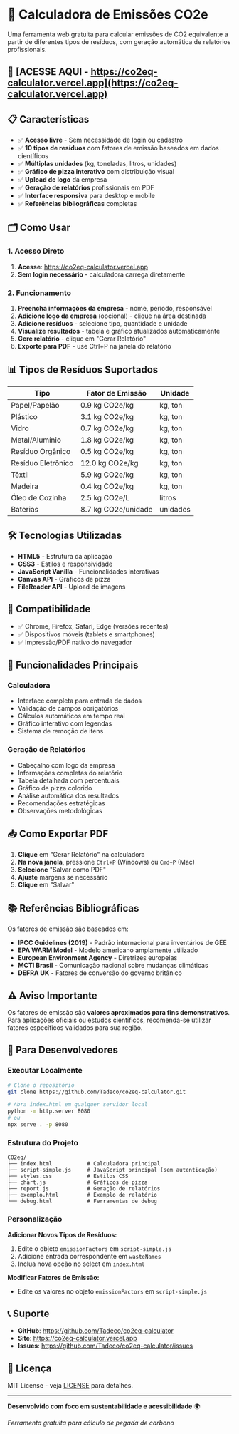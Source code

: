 # 🌱 Calculadora de Emissões CO2e

Uma ferramenta web gratuita para calcular emissões de CO2 equivalente a partir de diferentes tipos de resíduos, com geração automática de relatórios profissionais.

## 🚀 [ACESSE AQUI - https://co2eq-calculator.vercel.app](https://co2eq-calculator.vercel.app)

## 📋 Características

- ✅ **Acesso livre** - Sem necessidade de login ou cadastro
- ✅ **10 tipos de resíduos** com fatores de emissão baseados em dados científicos
- ✅ **Múltiplas unidades** (kg, toneladas, litros, unidades)
- ✅ **Gráfico de pizza interativo** com distribuição visual
- ✅ **Upload de logo** da empresa
- ✅ **Geração de relatórios** profissionais em PDF
- ✅ **Interface responsiva** para desktop e mobile
- ✅ **Referências bibliográficas** completas

## 🗂️ Como Usar

### 1. Acesso Direto
1. **Acesse**: https://co2eq-calculator.vercel.app
2. **Sem login necessário** - calculadora carrega diretamente

### 2. Funcionamento
1. **Preencha informações da empresa** - nome, período, responsável
2. **Adicione logo da empresa** (opcional) - clique na área destinada
3. **Adicione resíduos** - selecione tipo, quantidade e unidade
4. **Visualize resultados** - tabela e gráfico atualizados automaticamente
5. **Gere relatório** - clique em "Gerar Relatório"
6. **Exporte para PDF** - use Ctrl+P na janela do relatório

## 📊 Tipos de Resíduos Suportados

| Tipo | Fator de Emissão | Unidade |
|------|------------------|---------|
| Papel/Papelão | 0.9 kg CO2e/kg | kg, ton |
| Plástico | 3.1 kg CO2e/kg | kg, ton |
| Vidro | 0.7 kg CO2e/kg | kg, ton |
| Metal/Alumínio | 1.8 kg CO2e/kg | kg, ton |
| Resíduo Orgânico | 0.5 kg CO2e/kg | kg, ton |
| Resíduo Eletrônico | 12.0 kg CO2e/kg | kg, ton |
| Têxtil | 5.9 kg CO2e/kg | kg, ton |
| Madeira | 0.4 kg CO2e/kg | kg, ton |
| Óleo de Cozinha | 2.5 kg CO2e/L | litros |
| Baterias | 8.7 kg CO2e/unidade | unidades |

## 🛠️ Tecnologias Utilizadas

- **HTML5** - Estrutura da aplicação
- **CSS3** - Estilos e responsividade
- **JavaScript Vanilla** - Funcionalidades interativas
- **Canvas API** - Gráficos de pizza
- **FileReader API** - Upload de imagens

## 📱 Compatibilidade

- ✅ Chrome, Firefox, Safari, Edge (versões recentes)
- ✅ Dispositivos móveis (tablets e smartphones)
- ✅ Impressão/PDF nativo do navegador

## 🎯 Funcionalidades Principais

### Calculadora
- Interface completa para entrada de dados
- Validação de campos obrigatórios
- Cálculos automáticos em tempo real
- Gráfico interativo com legendas
- Sistema de remoção de itens

### Geração de Relatórios
- Cabeçalho com logo da empresa
- Informações completas do relatório
- Tabela detalhada com percentuais
- Gráfico de pizza colorido
- Análise automática dos resultados
- Recomendações estratégicas
- Observações metodológicas

## 📥 Como Exportar PDF

1. **Clique** em "Gerar Relatório" na calculadora
2. **Na nova janela**, pressione `Ctrl+P` (Windows) ou `Cmd+P` (Mac)
3. **Selecione** "Salvar como PDF"
4. **Ajuste** margens se necessário
5. **Clique** em "Salvar"

## 📚 Referências Bibliográficas

Os fatores de emissão são baseados em:

- **IPCC Guidelines (2019)** - Padrão internacional para inventários de GEE
- **EPA WARM Model** - Modelo americano amplamente utilizado
- **European Environment Agency** - Diretrizes europeias
- **MCTI Brasil** - Comunicação nacional sobre mudanças climáticas
- **DEFRA UK** - Fatores de conversão do governo britânico

## ⚠️ Aviso Importante

Os fatores de emissão são **valores aproximados para fins demonstrativos**. Para aplicações oficiais ou estudos científicos, recomenda-se utilizar fatores específicos validados para sua região.

## 🔧 Para Desenvolvedores

### Executar Localmente
```bash
# Clone o repositório
git clone https://github.com/Tadeco/co2eq-calculator.git

# Abra index.html em qualquer servidor local
python -m http.server 8080
# ou
npx serve . -p 8080
```

### Estrutura do Projeto
```
CO2eq/
├── index.html           # Calculadora principal
├── script-simple.js     # JavaScript principal (sem autenticação)
├── styles.css           # Estilos CSS
├── chart.js             # Gráficos de pizza
├── report.js            # Geração de relatórios
├── exemplo.html         # Exemplo de relatório
└── debug.html           # Ferramentas de debug
```

### Personalização

**Adicionar Novos Tipos de Resíduos:**
1. Edite o objeto `emissionFactors` em `script-simple.js`
2. Adicione entrada correspondente em `wasteNames`
3. Inclua nova opção no select em `index.html`

**Modificar Fatores de Emissão:**
- Edite os valores no objeto `emissionFactors` em `script-simple.js`

## 📞 Suporte

- **GitHub**: https://github.com/Tadeco/co2eq-calculator
- **Site**: https://co2eq-calculator.vercel.app
- **Issues**: https://github.com/Tadeco/co2eq-calculator/issues

## 📄 Licença

MIT License - veja [LICENSE](LICENSE) para detalhes.

---

**Desenvolvido com foco em sustentabilidade e acessibilidade** 🌍

*Ferramenta gratuita para cálculo de pegada de carbono*